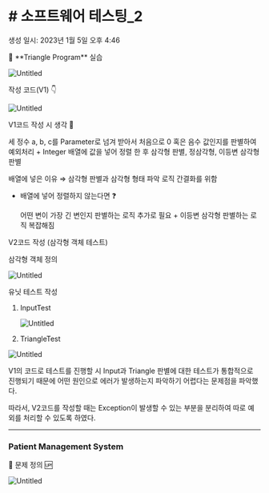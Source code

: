 # # 소프트웨어 테스팅_2

생성 일시: 2023년 1월 5일 오후 4:46

<aside>
🌱 **Triangle Program** 실습

![Untitled](#%20%E1%84%89%E1%85%A9%E1%84%91%E1%85%B3%E1%84%90%E1%85%B3%E1%84%8B%E1%85%B0%E1%84%8B%E1%85%A5%20%E1%84%90%E1%85%A6%E1%84%89%E1%85%B3%E1%84%90%E1%85%B5%E1%86%BC_2%20fd11e66461244b02a838f3131b065008/Untitled.png)

작성 코드(V1) 👇

![Untitled](#%20%E1%84%89%E1%85%A9%E1%84%91%E1%85%B3%E1%84%90%E1%85%B3%E1%84%8B%E1%85%B0%E1%84%8B%E1%85%A5%20%E1%84%90%E1%85%A6%E1%84%89%E1%85%B3%E1%84%90%E1%85%B5%E1%86%BC_2%20fd11e66461244b02a838f3131b065008/Untitled%201.png)

</aside>

V1코드 작성 시 생각 💭

세 정수 a, b, c를 Parameter로 넘겨 받아서 처음으로 0 혹은 음수 값인지를 판별하여 예외처리 + Integer 배열에 값을 넣어 정렬 한 후 삼각형 판별, 정삼각형, 이등변 삼각형 판별

배열에 넣은 이유 ⇒ 삼각형 판별과 삼각형 형태 파악 로직 간결화를 위함

- 배열에 넣어 정렬하지 않는다면 ❓
    
    어떤 변이 가장 긴 변인지 판별하는 로직 추가로 필요 + 이등변 삼각형 판별하는 로직 복잡해짐
    

V2코드 작성 (삼각형 객체 테스트)

삼각형 객체 정의

![Untitled](#%20%E1%84%89%E1%85%A9%E1%84%91%E1%85%B3%E1%84%90%E1%85%B3%E1%84%8B%E1%85%B0%E1%84%8B%E1%85%A5%20%E1%84%90%E1%85%A6%E1%84%89%E1%85%B3%E1%84%90%E1%85%B5%E1%86%BC_2%20fd11e66461244b02a838f3131b065008/Untitled%202.png)

유닛 테스트 작성

1. InputTest
    
    ![Untitled](#%20%E1%84%89%E1%85%A9%E1%84%91%E1%85%B3%E1%84%90%E1%85%B3%E1%84%8B%E1%85%B0%E1%84%8B%E1%85%A5%20%E1%84%90%E1%85%A6%E1%84%89%E1%85%B3%E1%84%90%E1%85%B5%E1%86%BC_2%20fd11e66461244b02a838f3131b065008/Untitled%203.png)
    
2. TriangleTest

![Untitled](#%20%E1%84%89%E1%85%A9%E1%84%91%E1%85%B3%E1%84%90%E1%85%B3%E1%84%8B%E1%85%B0%E1%84%8B%E1%85%A5%20%E1%84%90%E1%85%A6%E1%84%89%E1%85%B3%E1%84%90%E1%85%B5%E1%86%BC_2%20fd11e66461244b02a838f3131b065008/Untitled%204.png)

V1의 코드로 테스트를 진행할 시 Input과 Triangle 판별에 대한 테스트가 통합적으로 진행되기 때문에 어떤 원인으로 에러가 발생하는지 파악하기 어렵다는 문제점을 파악했다.

따라서, V2코드를 작성할 때는 Exception이 발생할 수 있는 부분을 분리하여 따로 예외를 처리할 수 있도록 하였다.

---

### Patient Management System

<aside>
🌱 문제 정의 🆙

![Untitled](#%20%E1%84%89%E1%85%A9%E1%84%91%E1%85%B3%E1%84%90%E1%85%B3%E1%84%8B%E1%85%B0%E1%84%8B%E1%85%A5%20%E1%84%90%E1%85%A6%E1%84%89%E1%85%B3%E1%84%90%E1%85%B5%E1%86%BC_2%20fd11e66461244b02a838f3131b065008/Untitled%205.png)

</aside>